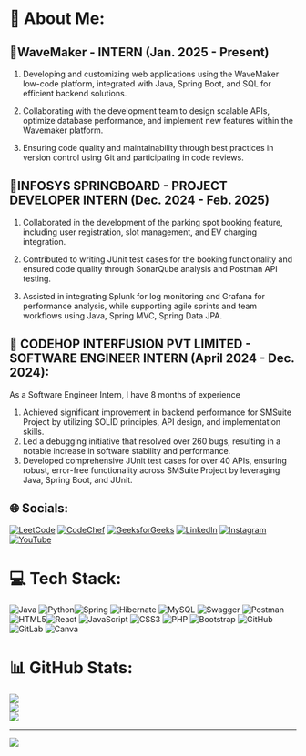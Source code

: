 # 💫 About Me:

## **💼WaveMaker - INTERN (Jan. 2025 - Present)**

1. Developing and customizing web applications using the WaveMaker low-code platform, integrated with Java, Spring Boot, and SQL for efficient backend solutions.

2. Collaborating with the development team to design scalable APIs, optimize database performance, and implement new features within the Wavemaker platform.

3. Ensuring code quality and maintainability through best practices in version control using Git and participating in code reviews. 

## **💼INFOSYS SPRINGBOARD - PROJECT DEVELOPER INTERN (Dec. 2024 - Feb. 2025)**

1. Collaborated in the development of the parking spot booking feature, including user registration, slot management, and EV charging integration.

2. Contributed to writing JUnit test cases for the booking functionality and ensured code quality through SonarQube analysis and Postman API testing.

3. Assisted in integrating Splunk for log monitoring and Grafana for performance analysis, while supporting agile sprints and team workflows using Java, Spring MVC, Spring Data JPA.


## **💼 CODEHOP INTERFUSION PVT LIMITED - SOFTWARE ENGINEER INTERN (April 2024 - Dec. 2024):**

As a Software Engineer Intern, I have 8 months of experience

1. Achieved significant improvement in backend performance for SMSuite Project by utilizing SOLID principles, API design, and implementation skills.
2. Led a debugging initiative that resolved over 260 bugs, resulting in a notable increase in software stability and performance.
3. Developed comprehensive JUnit test cases for over 40 APIs, ensuring robust, error-free functionality across SMSuite Project by leveraging Java, Spring Boot, and JUnit.


## 🌐 Socials:
[![LeetCode](https://img.shields.io/badge/LeetCode-%23FFA116.svg?logo=LeetCode&logoColor=white)](https://leetcode.com/u/Karthik_Ragula/) [![CodeChef](https://img.shields.io/badge/CodeChef-%23D17D16.svg?logo=CodeChef&logoColor=white)](https://www.codechef.com/users/rkrk_23) [![GeeksforGeeks](https://img.shields.io/badge/GeeksforGeeks-%230D703D.svg?logo=GeeksforGeeks&logoColor=white)](https://www.geeksforgeeks.org/user/ragulakarthik04/) [![LinkedIn](https://img.shields.io/badge/LinkedIn-%230077B5.svg?logo=linkedin&logoColor=white)](https://linkedin.com/in/karthik-ragula-5a5b94220) [![Instagram](https://img.shields.io/badge/Instagram-%23E4405F.svg?logo=Instagram&logoColor=white)](https://instagram.com/karthikragula04)  [![YouTube](https://img.shields.io/badge/YouTube-%23FF0000.svg?logo=YouTube&logoColor=white)](https://youtube.com/@UCsx1SMM76CaKsCGVN6BCQKQ) 

# 💻 Tech Stack:
![Java](https://img.shields.io/badge/java-%23ED8B00.svg?style=for-the-badge&logo=openjdk&logoColor=white) ![Python](https://img.shields.io/badge/python-3670A0?style=for-the-badge&logo=python&logoColor=ffdd54)![Spring](https://img.shields.io/badge/spring-%236DB33F.svg?style=for-the-badge&logo=spring&logoColor=white) ![Hibernate](https://img.shields.io/badge/Hibernate-59666C?style=for-the-badge&logo=Hibernate&logoColor=white) ![MySQL](https://img.shields.io/badge/mysql-4479A1.svg?style=for-the-badge&logo=mysql&logoColor=white) ![Swagger](https://img.shields.io/badge/-Swagger-%23Clojure?style=for-the-badge&logo=swagger&logoColor=white) ![Postman](https://img.shields.io/badge/Postman-FF6C37?style=for-the-badge&logo=postman&logoColor=white) ![HTML5](https://img.shields.io/badge/html5-%23E34F26.svg?style=for-the-badge&logo=html5&logoColor=white)![React](https://img.shields.io/badge/react-%2320232a.svg?style=for-the-badge&logo=react&logoColor=%2361DAFB) ![JavaScript](https://img.shields.io/badge/javascript-%23323330.svg?style=for-the-badge&logo=javascript&logoColor=%23F7DF1E) ![CSS3](https://img.shields.io/badge/css3-%231572B6.svg?style=for-the-badge&logo=css3&logoColor=white)  ![PHP](https://img.shields.io/badge/php-%23777BB4.svg?style=for-the-badge&logo=php&logoColor=white) ![Bootstrap](https://img.shields.io/badge/bootstrap-%238511FA.svg?style=for-the-badge&logo=bootstrap&logoColor=white)  ![GitHub](https://img.shields.io/badge/github-%23121011.svg?style=for-the-badge&logo=github&logoColor=white) ![GitLab](https://img.shields.io/badge/gitlab-%23181717.svg?style=for-the-badge&logo=gitlab&logoColor=white) ![Canva](https://img.shields.io/badge/Canva-%2300C4CC.svg?style=for-the-badge&logo=Canva&logoColor=white) 
# 📊 GitHub Stats:
![](https://github-readme-stats.vercel.app/api?username=Ragulakarthik&theme=ocean_dark&hide_border=false&include_all_commits=true&count_private=false)<br/>
![](https://github-readme-streak-stats.herokuapp.com/?user=Ragulakarthik&theme=ocean_dark&hide_border=false)<br/>
![](https://github-readme-stats.vercel.app/api/top-langs/?username=Ragulakarthik&theme=ocean_dark&hide_border=false&include_all_commits=true&count_private=false&layout=compact)

---
[![](https://visitcount.itsvg.in/api?id=Ragulakarthik&icon=0&color=0)](https://visitcount.itsvg.in)

